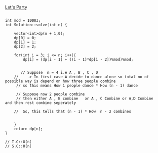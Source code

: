[Let's Party](https://www.scaler.com/academy/mentee-dashboard/class/43294/homework/problems/1065/?navref=cl_pb_nv_tb)


```

int mod = 10003;
int Solution::solve(int n) {

    vector<int>dp(n + 1,0);
    dp[0] = 0;
    dp[1] = 1;
    dp[2] = 2;

    for(int i = 3; i <= n; i++){
        dp[i] = (dp[i - 1] + ((i - 1)*dp[i - 2])%mod)%mod;
       

       // Suppose  n = 4 i.e A , B , C , D
    //    -> In first case A decide to dance alone so total no of possible way is depend on how three people combine 
     // so this means How 1 people dance * How (n - 1) dance 

     // Suppose now 2 people combine 
     // then either A , B combine   or A , C Combine or A,D Combine and then rest combine seperately

    //  So, this tells that (n - 1) * How  n - 2 combines


    }
    return dp[n];
}

// T.C::O(n)
// S.C::O(n)



```
